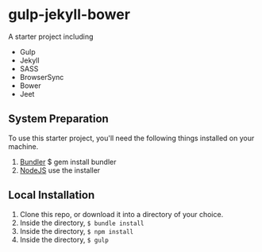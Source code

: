 gulp-jekyll-bower
=============================

A starter project including
* Gulp 
* Jekyll
* SASS
* BrowserSync
* Bower
* Jeet

## System Preparation

To use this starter project, you'll need the following things installed on your machine.

1. [Bundler](http://bundler.io/) $ gem install bundler
2. [NodeJS](http://nodejs.org) use the installer

## Local Installation

1. Clone this repo, or download it into a directory of your choice.
2. Inside the directory, ``` $ bundle install ```
3. Inside the directory, ``` $ npm install ```
4. Inside the directory, ``` $ gulp ```